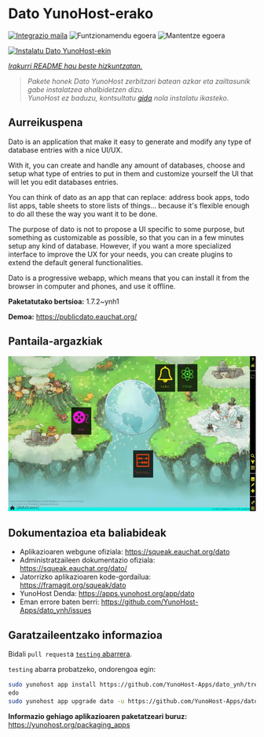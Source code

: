 <!--
Ohart ongi: README hau automatikoki sortu da <https://github.com/YunoHost/apps/tree/master/tools/readme_generator>ri esker
EZ editatu eskuz.
-->

# Dato YunoHost-erako

[![Integrazio maila](https://dash.yunohost.org/integration/dato.svg)](https://dash.yunohost.org/appci/app/dato) ![Funtzionamendu egoera](https://ci-apps.yunohost.org/ci/badges/dato.status.svg) ![Mantentze egoera](https://ci-apps.yunohost.org/ci/badges/dato.maintain.svg)

[![Instalatu Dato YunoHost-ekin](https://install-app.yunohost.org/install-with-yunohost.svg)](https://install-app.yunohost.org/?app=dato)

*[Irakurri README hau beste hizkuntzatan.](./ALL_README.md)*

> *Pakete honek Dato YunoHost zerbitzari batean azkar eta zailtasunik gabe instalatzea ahalbidetzen dizu.*  
> *YunoHost ez baduzu, kontsultatu [gida](https://yunohost.org/install) nola instalatu ikasteko.*

## Aurreikuspena

Dato is an application that make it easy to generate and modify any type of database entries with a nice UI/UX.

With it, you can create and handle any amount of databases, choose and setup what type of entries to put in them and customize yourself the UI that will let you edit databases entries.

You can think of dato as an app that can replace: address book apps, todo list apps, table sheets to store lists of things... because it's flexible enough to do all these the way you want it to be done.

The purpose of dato is not to propose a UI specific to some purpose, but something as customizable as possible, so that you can in a few minutes setup any kind of database. However, if you want a more specialized interface to improve the UX for your needs, you can create plugins to extend the default general functionalities.

Dato is a progressive webapp, which means that you can install it from the browser in computer and phones, and use it offline.


**Paketatutako bertsioa:** 1.7.2~ynh1

**Demoa:** <https://publicdato.eauchat.org/>

## Pantaila-argazkiak

![Dato(r)en pantaila-argazkia](./doc/screenshots/main_screen.webp)

## Dokumentazioa eta baliabideak

- Aplikazioaren webgune ofiziala: <https://squeak.eauchat.org/dato>
- Administratzaileen dokumentazio ofiziala: <https://squeak.eauchat.org/dato/>
- Jatorrizko aplikazioaren kode-gordailua: <https://framagit.org/squeak/dato>
- YunoHost Denda: <https://apps.yunohost.org/app/dato>
- Eman errore baten berri: <https://github.com/YunoHost-Apps/dato_ynh/issues>

## Garatzaileentzako informazioa

Bidali `pull request`a [`testing` abarrera](https://github.com/YunoHost-Apps/dato_ynh/tree/testing).

`testing` abarra probatzeko, ondorengoa egin:

```bash
sudo yunohost app install https://github.com/YunoHost-Apps/dato_ynh/tree/testing --debug
edo
sudo yunohost app upgrade dato -u https://github.com/YunoHost-Apps/dato_ynh/tree/testing --debug
```

**Informazio gehiago aplikazioaren paketatzeari buruz:** <https://yunohost.org/packaging_apps>
